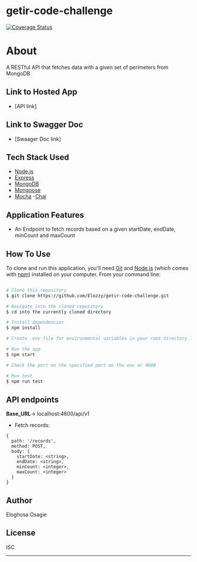 # getir-code-challenge

[![Coverage Status](https://coveralls.io/repos/github/Elozzy/getir-code-challenge/badge.svg?branch=main)](https://coveralls.io/github/Elozzy/getir-code-challenge?branch=main)

# About

A RESTful API that fetches data with a given set of perimeters from MongoDB

## Link to Hosted App

- [API link]

## Link to Swagger Doc

- [Swaager Doc link]

## Tech Stack Used

- [Node.js](https://nodejs.org/)
- [Express](https://expressjs.com/)
- [MongoDB](https://www.mongodb.com/)
- [Mongoose](https://mongoosejs.com/)
- [Mocha](https://mochajs.org/)
-[Chai](https://www.chaijs.com/)

## Application Features

- An Endpoint to fetch records based on a given startDate, endDate, minCount and maxCount

## How To Use

To clone and run this application, you'll need [Git](https://git-scm.com) and [Node.js](https://nodejs.org/en/download/) (which comes with [npm](http://npmjs.com)) installed on your computer. From your command line:

```bash

# Clone this repository
$ git clone https://github.com/Elozzy/getir-code-challenge.git

# Navigate into the cloned repository
$ cd into the currently cloned directory

# Install dependencies
$ npm install

# Create .env file for environmental variables in your root directory like the sample.env file and provide the keys

# Run the app
$ npm start

# Check the port on the specified port on the env or 4600

# Run test
$ npm run test
```

## API endpoints

**Base_URL**-> localhost:4600/api/v1

  - Fetch records:
    
  ```
  {
    path: '/records',
    method: POST,
    body: {
      startDate: <string>,
      endDate: <string>,
      minCount: <integer>,
      maxCount: <integer>
    }
  } 
  ```
 

## Author

Eloghosa Osagie

## License

ISC

---

